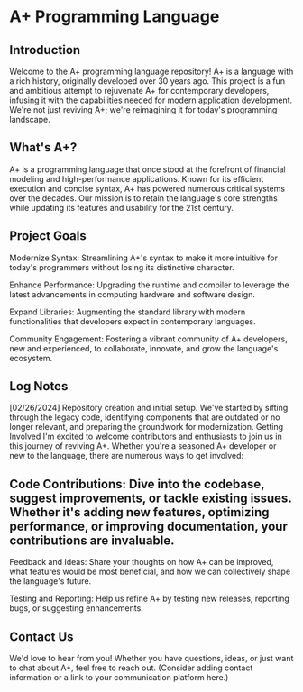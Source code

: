 # A+ Programming Language
## Introduction
Welcome to the A+ programming language repository! A+ is a language with a rich history, originally developed over 30 years ago. This project is a fun and ambitious attempt to rejuvenate A+ for contemporary developers, infusing it with the capabilities needed for modern application development. We're not just reviving A+; we're reimagining it for today's programming landscape.

## What's A+?
A+ is a programming language that once stood at the forefront of financial modeling and high-performance applications. Known for its efficient execution and concise syntax, A+ has powered numerous critical systems over the decades. Our mission is to retain the language's core strengths while updating its features and usability for the 21st century.

## Project Goals
Modernize Syntax: Streamlining A+'s syntax to make it more intuitive for today's programmers without losing its distinctive character.

Enhance Performance: Upgrading the runtime and compiler to leverage the latest advancements in computing hardware and software design.

Expand Libraries: Augmenting the standard library with modern functionalities that developers expect in contemporary languages.

Community Engagement: Fostering a vibrant community of A+ developers, new and experienced, to collaborate, innovate, and grow the language's ecosystem.

## Log Notes
[02/26/2024] Repository creation and initial setup. We've started by sifting through the legacy code, identifying components that are outdated or no longer relevant, and preparing the groundwork for modernization.
Getting Involved
I'm excited to welcome contributors and enthusiasts to join us in this journey of reviving A+. Whether you're a seasoned A+ developer or new to the language, there are numerous ways to get involved:

## Code Contributions: Dive into the codebase, suggest improvements, or tackle existing issues. Whether it's adding new features, optimizing performance, or improving documentation, your contributions are invaluable.
Feedback and Ideas: Share your thoughts on how A+ can be improved, what features would be most beneficial, and how we can collectively shape the language's future.

Testing and Reporting: Help us refine A+ by testing new releases, reporting bugs, or suggesting enhancements.

## Contact Us
We'd love to hear from you! Whether you have questions, ideas, or just want to chat about A+, feel free to reach out. (Consider adding contact information or a link to your communication platform here.)
